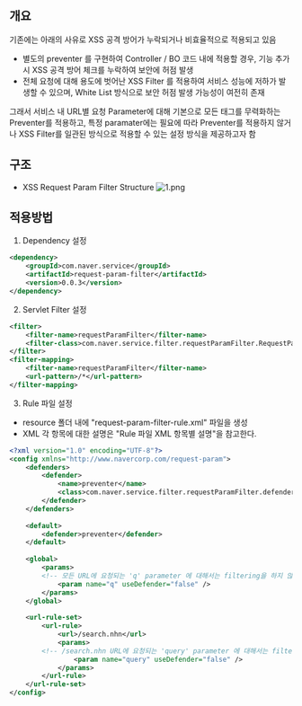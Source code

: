 ## 개요

기존에는 아래의 사유로 XSS 공격 방어가 누락되거나 비효율적으로 적용되고 있음
- 별도의 preventer 를 구현하여 Controller / BO 코드 내에 적용할 경우, 기능 추가 시 XSS 공격 방어 체크를 누락하여 보안에 허점 발생
- 전체 요청에 대해 용도에 벗어난 XSS Filter 를 적용하여 서비스 성능에 저하가 발생할 수 있으며, White List 방식으로 보안 허점 발생 가능성이 여전히 존재

그래서 서비스 내 URL별 요청 Parameter에 대해 기본으로 모든 태그를 무력화하는 Preventer를 적용하고, 특정 paramater에는 필요에 따라 Preventer를 적용하지 않거나 XSS Filter를 일관된 방식으로 적용할 수 있는 설정 방식을 제공하고자 함

## 구조
- XSS Request Param Filter Structure
![1.png](/files/18078)

## 적용방법
1. Dependency 설정
``` XML
<dependency>
    <groupId>com.naver.service</groupId>
    <artifactId>request-param-filter</artifactId>
    <version>0.0.3</version>
</dependency>
```

2. Servlet Filter 설정
``` XML
<filter>
    <filter-name>requestParamFilter</filter-name>
    <filter-class>com.naver.service.filter.requestParamFilter.RequestParamFilter</filter-class>
</filter>
<filter-mapping>
    <filter-name>requestParamFilter</filter-name>
    <url-pattern>/*</url-pattern>
</filter-mapping>
```

3. Rule 파일 설정
- resource 폴더 내에 "request-param-filter-rule.xml" 파일을 생성
- XML 각 항목에 대한 설명은 "Rule 파일 XML 항목별 설명"을 참고한다.    
``` XML
<?xml version="1.0" encoding="UTF-8"?>
<config xmlns="http://www.navercorp.com/request-param">
    <defenders>
        <defender>
            <name>preventer</name>
            <class>com.naver.service.filter.requestParamFilter.defender.XssPreventerDefender</class>
        </defender>
    </defenders>
 
    <default>
        <defender>preventer</defender>
    </default>
 
    <global>
        <params>
	    <!-- 모든 URL에 요청되는 'q' parameter 에 대해서는 filtering을 하지 않음. 서버 코드 내에서 별도 escape 처리를 해야 됨 -->
            <param name="q" useDefender="false" />        
        </params>
    </global>
     
    <url-rule-set>
        <url-rule>
            <url>/search.nhn</url>
            <params>
		<!-- /search.nhn URL에 요청되는 'query' parameter 에 대해서는 filtering을 하지 않음. 서버 코드 내에서 별도 escape 처리를 해야 됨 -->
                <param name="query" useDefender="false" />        
            </params>
        </url-rule>
    </url-rule-set>
</config>
```
